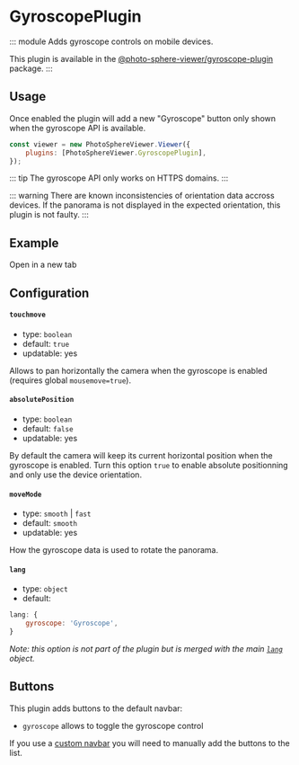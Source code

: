 # GyroscopePlugin

<Badges module="gyroscope-plugin"/>

::: module
<ApiButton page="modules/GyroscopePlugin.html"/>
Adds gyroscope controls on mobile devices.

This plugin is available in the [@photo-sphere-viewer/gyroscope-plugin](https://www.npmjs.com/package/@photo-sphere-viewer/gyroscope-plugin) package.
:::

## Usage

Once enabled the plugin will add a new "Gyroscope" button only shown when the gyroscope API is available.

```js
const viewer = new PhotoSphereViewer.Viewer({
    plugins: [PhotoSphereViewer.GyroscopePlugin],
});
```

::: tip
The gyroscope API only works on HTTPS domains.
:::

::: warning
There are known inconsistencies of orientation data accross devices. If the panorama is not displayed in the expected orientation, this plugin is not faulty.
:::

## Example

<ExternalLink href="/demos/plugin-gyroscope.html">Open in a new tab</ExternalLink>

## Configuration

#### `touchmove`

-   type: `boolean`
-   default: `true`
-   updatable: yes

Allows to pan horizontally the camera when the gyroscope is enabled (requires global `mousemove=true`).

#### `absolutePosition`

-   type: `boolean`
-   default: `false`
-   updatable: yes

By default the camera will keep its current horizontal position when the gyroscope is enabled. Turn this option `true` to enable absolute positionning and only use the device orientation.

#### `moveMode`

-   type: `smooth` | `fast`
-   default: `smooth`
-   updatable: yes

How the gyroscope data is used to rotate the panorama.

#### `lang`

-   type: `object`
-   default:

```js
lang: {
    gyroscope: 'Gyroscope',
}
```

_Note: this option is not part of the plugin but is merged with the main [`lang`](../guide/config.md#lang) object._

## Buttons

This plugin adds buttons to the default navbar:

-   `gyroscope` allows to toggle the gyroscope control

If you use a [custom navbar](../guide/navbar.md) you will need to manually add the buttons to the list.
